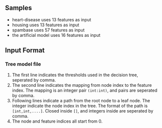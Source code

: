 ## Samples
* heart-disease uses 13 features as input
* housing uses 13 features as input
* spambase uses 57 features as input
* the artificial model uses 16 features as input

## Input Format
### Tree model file
1. The first line indicates the thresholds used in the decision tree, seperated by comma.
2. The second line indicates the mapping from node index to the feature index. The mapping is an integer pair `(int:int)`, and pairs are seperated by comma.
3. Following lines indicate a path from the root node to a leaf node. The integer indicate the node index in the tree. The format of the path is `[int,int,....]`. Closed inside `[]`, and integers inside are seperated by comma.
4. The node and feature indices all start from 0.
